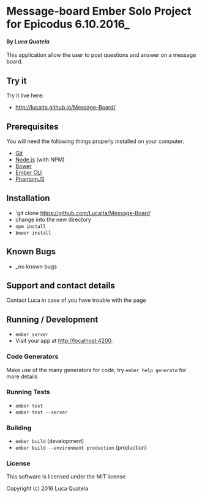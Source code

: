 # Message-board Ember Solo Project for Epicodus 6.10.2016_
#### By _**Luca Quatela**_

This application allow the user to post questions and answer on a message board.

## Try it

Try it live here:

* http://lucaita.github.io/Message-Board/

## Prerequisites

You will need the following things properly installed on your computer.

* [Git](http://git-scm.com/)
* [Node.js](http://nodejs.org/) (with NPM)
* [Bower](http://bower.io/)
* [Ember CLI](http://ember-cli.com/)
* [PhantomJS](http://phantomjs.org/)

## Installation

* 'git clone https://github.com/LucaIta/Message-Board'
* change into the new directory
* `npm install`
* `bower install`

## Known Bugs
* _no known bugs

## Support and contact details

Contact Luca in case of you have trouble with the page

## Running / Development

* `ember server`
* Visit your app at [http://localhost:4200](http://localhost:4200).

### Code Generators

Make use of the many generators for code, try `ember help generate` for more details

### Running Tests

* `ember test`
* `ember test --server`

### Building

* `ember build` (development)
* `ember build --environment production` (production)

### License

This software is licensed under the MIT license

Copyright (c) 2016 Luca Quatela
